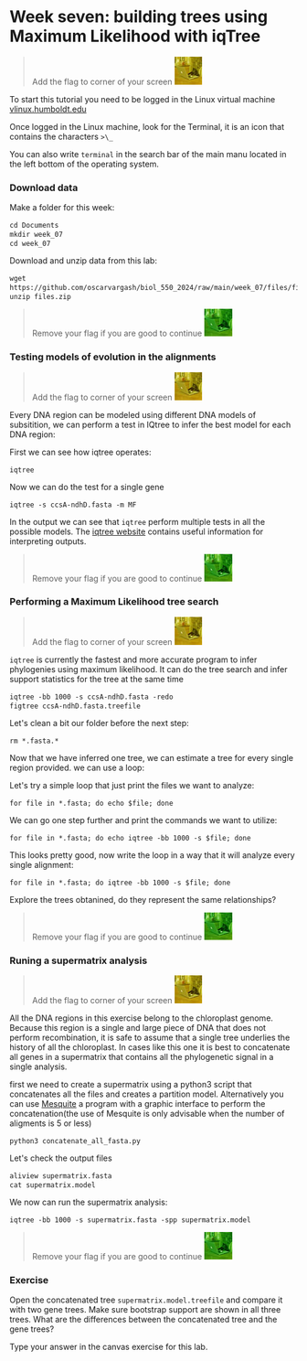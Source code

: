 # Week seven: building trees using Maximum Likelihood with iqTree

> Add the flag to corner of your screen ![](img/yellow.jpeg)

To start this tutorial you need to be logged in the Linux virtual machine
[vlinux.humboldt.edu](https://vlinux.humboldt.edu/)

Once logged in the Linux machine, look for the Terminal, it is an icon that contains the characters `>\_`

You can also write `terminal` in the search bar of the main manu located in the left bottom of the operating system.

### Download data

Make a folder for this week:

```
cd Documents
mkdir week_07
cd week_07
```

Download and unzip data from this lab:

```
wget https://github.com/oscarvargash/biol_550_2024/raw/main/week_07/files/files.zip
unzip files.zip
```

> Remove your flag if you are good to continue ![](img/green.jpeg)

### Testing models of evolution in the alignments

> Add the flag to corner of your screen ![](img/yellow.jpeg)

Every DNA region can be modeled using different DNA models of subsitition, we can perform a test in IQtree to infer the best model for each DNA region:

First we can see how iqtree operates:

```
iqtree
```

Now we can do the test for a single gene

```
iqtree -s ccsA-ndhD.fasta -m MF
```

In the output we can see that `iqtree` perform multiple tests in all the possible models. The [iqtree website](http://www.iqtree.org/doc/) contains useful information for interpreting outputs.

> Remove your flag if you are good to continue ![](img/green.jpeg)

### Performing a Maximum Likelihood tree search

> Add the flag to corner of your screen ![](img/yellow.jpeg)

`iqtree` is currently the fastest and more accurate program to infer phylogenies using maximum likelihood. It can do the tree search and infer support statistics for the tree at the same time

```
iqtree -bb 1000 -s ccsA-ndhD.fasta -redo
figtree ccsA-ndhD.fasta.treefile
```

Let's clean a bit our folder before the next step:

```
rm *.fasta.*
```

Now that we have inferred one tree, we can estimate a tree for every single region provided. we can use a loop:

Let's try a simple loop that just print the files we want to analyze:

```
for file in *.fasta; do echo $file; done
```

We can go one step further and print the commands we want to utilize:

```
for file in *.fasta; do echo iqtree -bb 1000 -s $file; done
```

This looks pretty good, now write the loop in a way that it will analyze every single alignment:

```
for file in *.fasta; do iqtree -bb 1000 -s $file; done
```

Explore the trees obtanined, do they represent the same relationships?

> Remove your flag if you are good to continue ![](img/green.jpeg)

### Runing a supermatrix analysis

> Add the flag to corner of your screen ![](img/yellow.jpeg)

All the DNA regions in this exercise belong to the chloroplast genome. Because this region is a single and large piece of DNA that does not perform recombination, it is safe to assume that a single tree underlies the history of all the chloroplast. In cases like this one it is best to concatenate all genes in a supermatrix that contains all the phylogenetic signal in a single analysis.

first we need to create a supermatrix using a python3 script that concatenates all the files and creates a partition model. Alternatively you can use [Mesquite](https://www.mesquiteproject.org/Managing%20Molecular%20Data.html#concatMatrices) a program with a graphic interface to perform the concatenation(the use of Mesquite is only advisable when the number of aligments is 5 or less)

```
python3 concatenate_all_fasta.py
```

Let's check the output files

```
aliview supermatrix.fasta
cat supermatrix.model
```

We now can run the supermatrix analysis:

```
iqtree -bb 1000 -s supermatrix.fasta -spp supermatrix.model 
```

> Remove your flag if you are good to continue ![](img/green.jpeg)

### Exercise

Open the concatenated tree `supermatrix.model.treefile` and compare it with two gene trees. Make sure bootstrap support are shown in all three trees. What are the differences between the concatenated tree and the gene trees?

Type your answer in the canvas exercise for this lab.
